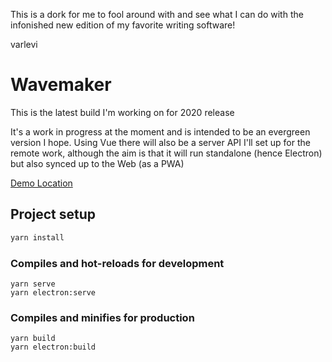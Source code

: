 This is a dork for me to fool around with and see what I can do with the infonished new edition of my favorite writing software!

varlevi

# Wavemaker

This is the latest build I'm working on for 2020 release

It's a work in progress at the moment and is intended to be an evergreen version I hope. Using Vue there will also be a server API I'll set up for the remote work, although the aim is that it will run standalone (hence Electron) but also synced up to the Web (as a PWA)

[Demo Location](https://wavemakercards.github.io/Version-4/dist)

## Project setup

```javascript
yarn install
```

### Compiles and hot-reloads for development

```
yarn serve
yarn electron:serve
```

### Compiles and minifies for production

```
yarn build
yarn electron:build
```

### 
